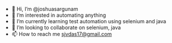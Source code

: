 - 👋 Hi, I’m @joshuasargunam
- 👀 I’m interested in automating anything
- 🌱 I’m currently learning test automation using selenium and java
- 💞️ I’m looking to collaborate on selenium, java
- 📫 How to reach me sjvdas17@gmail.com

